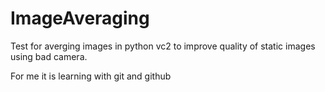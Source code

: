 # ImageAveraging
Test for averging images in python vc2 to improve quality of static images using bad camera.

For me it is learning with git and github
